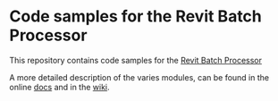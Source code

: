 # Code samples for the Revit Batch Processor
This repository contains code samples for the [Revit Batch Processor](https://github.com/bvn-architecture/RevitBatchProcessor)

A more detailed description of the varies modules, can be found in the online [docs](https://jchristel.github.io/SampleCodeRevitBatchProcessor/) and in the [wiki](https://github.com/jchristel/SampleCodeRevitBatchProcessor/wiki).

